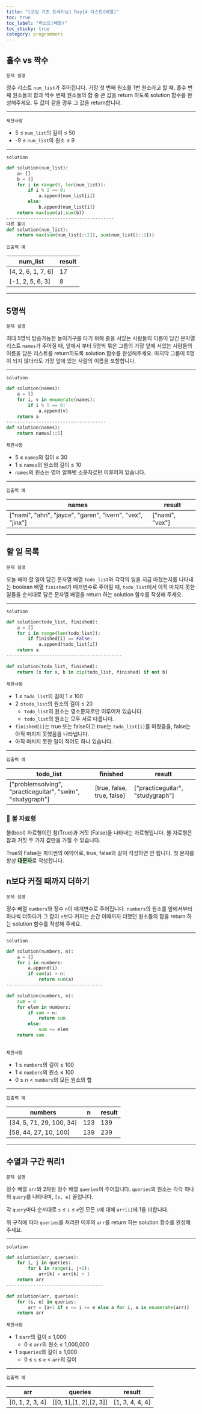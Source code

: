 ```yaml
---
title: "[코딩 기초 트레이닝] Day14 리스트(배열)"
toc: true
toc_label: "리스트(배열)"
toc_sticky: true  
category: programmers
---
```


## 홀수 vs 짝수

`문제 설명`

정수 리스트 `num_list`가 주어집니다. 가장 첫 번째 원소를 1번 원소라고 할 때, 홀수 번째 원소들의 합과 짝수 번째 원소들의 합 중 큰 값을 return 하도록 solution 함수를 완성해주세요. 두 값이 같을 경우 그 값을 return합니다.

------

`제한사항`

- 5 ≤ `num_list`의 길이 ≤ 50
- -9 ≤ `num_list`의 원소 ≤ 9

------

`solution`

```python
def solution(num_list):
    a= []
    b = []
    for i in range(0, len(num_list)):
        if i % 2 == 0:
            a.append(num_list[i])
        else:
            b.append(num_list[i])
    return max(sum(a),sum(b))
----------------------------------------
다른 풀이
def solution(num_list):
    return max(sum(num_list[::2]), sum(num_list[1::2]))
```

`입출력 예`

| num_list           | result |
| ------------------ | ------ |
| [4, 2, 6, 1, 7, 6] | 17     |
| [-1, 2, 5, 6, 3]   | 8      |

---

## 5명씩

`문제 설명`

최대 5명씩 탑승가능한 놀이기구를 타기 위해 줄을 서있는 사람들의 이름이 담긴 문자열 리스트 `names`가 주어질 때, 앞에서 부터 5명씩 묶은 그룹의 가장 앞에 서있는 사람들의 이름을 담은 리스트를 return하도록 solution 함수를 완성해주세요. 마지막 그룹이 5명이 되지 않더라도 가장 앞에 있는 사람의 이름을 포함합니다.

------

`solution`

```python
def solution(names):
    a = []
    for i, v in enumerate(names):
        if i % 5 == 0:
            a.append(v)
    return a
-------------------------------------
def solution(names):
    return names[::5]
```



`제한사항`

- 5 ≤ `names`의 길이 ≤ 30
- 1 ≤ `names`의 원소의 길이 ≤ 10
- `names`의 원소는 영어 알파벳 소문자로만 이루어져 있습니다.

------

`입출력 예`

| names                                                      | result          |
| ---------------------------------------------------------- | --------------- |
| ["nami", "ahri", "jayce", "garen", "ivern", "vex", "jinx"] | ["nami", "vex"] |

---

##  할 일 목록



`문제 설명`

오늘 해야 할 일이 담긴 문자열 배열 `todo_list`와 각각의 일을 지금 마쳤는지를 나타내는 boolean 배열 `finished`가 매개변수로 주어질 때, `todo_list`에서 아직 마치지 못한 일들을 순서대로 담은 문자열 배열을 return 하는 solution 함수를 작성해 주세요.

------

`solution`

```python
def solution(todo_list, finished):
    a = []
    for i in range(len(todo_list)):
        if finished[i] == False:
            a.append(todo_list[i])
    return a
-------------------------------------------

def solution(todo_list, finished):
    return [x for x, b in zip(todo_list, finished) if not b]
```



`제한사항`

- 1 ≤ `todo_list`의 길이 1 ≤ 100
- 2 ≤`todo_list`의 원소의 길이 ≤ 20
  - `todo_list`의 원소는 영소문자로만 이루어져 있습니다.
  - `todo_list`의 원소는 모두 서로 다릅니다.
- `finished[i]`는 true 또는 false이고 true는 `todo_list[i]`를 마쳤음을, false는 아직 마치지 못했음을 나타냅니다.
- 아직 마치지 못한 일이 적어도 하나 있습니다.

------

`입출력 예`

| todo_list                                                  | finished                   | result                           |
| ---------------------------------------------------------- | -------------------------- | -------------------------------- |
| ["problemsolving", "practiceguitar", "swim", "studygraph"] | [true, false, true, false] | ["practiceguitar", "studygraph"] |

### 💬  불 자료형

불(bool) 자료형이란 참(True)과 거짓 (False)을 나타내는 자료형입니다. 불 자료형은 참과 거짓 두 가지 값만을 가질 수 있습니다.

True와 False는 파이썬의 예약어로, true, false와 같이 작성하면 안 됩니다. 첫 문자를 항상 <span style="background-color:#cceecc">**대문자**</span>로 작성합니다.

## n보다 커질 때까지 더하기

`문제 설명`

정수 배열 `numbers`와 정수 `n`이 매개변수로 주어집니다. `numbers`의 원소를 앞에서부터 하나씩 더하다가 그 합이 `n`보다 커지는 순간 이때까지 더했던 원소들의 합을 return 하는 solution 함수를 작성해 주세요.

------

`solution`

```python
def solution(numbers, n):
    a = []
    for i in numbers:
        a.append(i)
        if sum(a) > n:
            return sum(a)
------------------------------------

def solution(numbers, n):
    sum = 0
    for elem in numbers:
        if sum > n:
            return sum
        else:
            sum += elem
    return sum
            
```

`제한사항`

- 1 ≤ `numbers`의 길이 ≤ 100
- 1 ≤ `numbers`의 원소 ≤ 100
- 0 ≤ n < `numbers`의 모든 원소의 합

------

`입출력 예`

| numbers                  | n    | result |
| ------------------------ | ---- | ------ |
| [34, 5, 71, 29, 100, 34] | 123  | 139    |
| [58, 44, 27, 10, 100]    | 139  | 239    |

---

##  수열과 구간 쿼리1

`문제 설명`

정수 배열 `arr`와 2차원 정수 배열 `queries`이 주어집니다. `queries`의 원소는 각각 하나의 `query`를 나타내며, `[s, e]` 꼴입니다.

각 `query`마다 순서대로 `s` ≤ `i` ≤ `e`인 모든 `i`에 대해 `arr[i]`에 1을 더합니다.

위 규칙에 따라 `queries`를 처리한 이후의 `arr`를 return 하는 solution 함수를 완성해 주세요.

------

`solution`

```python
def solution(arr, queries):
    for i, j in queries:
        for k in range(i, j+1):
            arr[k] = arr[k] + 1
    return arr
------------------------------------

def solution(arr, queries):
    for (s, e) in queries:
        arr = [a+1 if s <= i <= e else a for i, a in enumerate(arr)]
    return arr

```



`제한사항`

- 1 ≤`arr`의 길이 ≤ 1,000
  - 0 ≤ `arr`의 원소 ≤ 1,000,000
- 1 ≤`queries`의 길이 ≤ 1,000
  - 0 ≤ `s` ≤ `e` < `arr`의 길이

------

`입출력 예`

| arr             | queries                | result          |
| --------------- | ---------------------- | --------------- |
| [0, 1, 2, 3, 4] | [[0, 1],[1, 2],[2, 3]] | [1, 3, 4, 4, 4] |